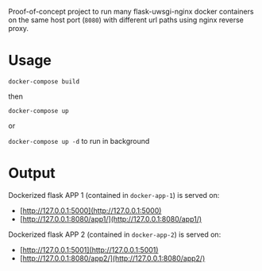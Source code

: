 Proof-of-concept project to run many flask-uwsgi-nginx docker containers on the same host port (`8080`) with different url paths using nginx reverse proxy.

# Usage

`docker-compose build`

then

`docker-compose up`

or

`docker-compose up -d` to run in background

# Output

Dockerized flask APP 1 (contained in `docker-app-1`) is served on:
- [http://127.0.0.1:5000](http://127.0.0.1:5000)
- [http://127.0.0.1:8080/app1/](http://127.0.0.1:8080/app1/)

Dockerized flask APP 2 (contained in `docker-app-2`) is served on:
- [http://127.0.0.1:5001](http://127.0.0.1:5001)
- [http://127.0.0.1:8080/app2/](http://127.0.0.1:8080/app2/)
